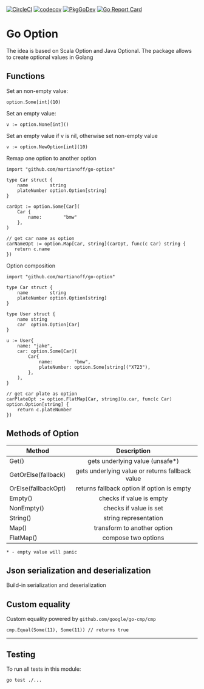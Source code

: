 [![CircleCI](https://dl.circleci.com/status-badge/img/gh/martianoff/go-option/tree/main.svg?style=svg)](https://dl.circleci.com/status-badge/redirect/gh/martianoff/go-option/tree/main)
[![codecov](https://codecov.io/gh/martianoff/go-option/graph/badge.svg?token=NQICPHBEUQ)](https://codecov.io/gh/martianoff/go-option)
[![PkgGoDev](https://pkg.go.dev/badge/github.com/martianoff/go-option)](https://pkg.go.dev/github.com/martianoff/go-option)
[![Go Report Card](https://goreportcard.com/badge/github.com/martianoff/go-option)](https://goreportcard.com/report/github.com/martianoff/go-option)

# Go Option

The idea is based on Scala Option and Java Optional. The package allows to create optional values in Golang

## Functions

Set an non-empty value:
```
option.Some[int](10) 
```

Set an empty value:
```
v := option.None[int]() 
```

Set an empty value if v is nil, otherwise set non-empty value
```
v := option.NewOption[int](10)
```

Remap one option to another option
```
import "github.com/martianoff/go-option"

type Car struct {
    name        string
    plateNumber option.Option[string]
}

carOpt := option.Some[Car](
    Car {
        name:        "bmw"
    },
)

// get car name as option
carNameOpt := option.Map[Car, string](carOpt, func(c Car) string {
   return c.name
})
```

Option composition
```
import "github.com/martianoff/go-option"

type Car struct {
    name        string
    plateNumber option.Option[string]
}

type User struct {
    name string
    car  option.Option[Car]
}

u := User{
    name: "jake",
    car: option.Some[Car](
        Car{
            name:        "bmw",
            plateNumber: option.Some[string]("X723"),
        },
    ),
}

// get car plate as option
carPlateOpt := option.FlatMap[Car, string](u.car, func(c Car) option.Option[string] {
    return c.plateNumber
})
```

## Methods of Option

| Method              |                   Description                   |
|---------------------|:-----------------------------------------------:|
| Get()               |         gets underlying value (unsafe*)         |
| GetOrElse(fallback) | gets underlying value or returns fallback value |
| OrElse(fallbackOpt) |   returns fallback option if option is empty    |
| Empty()             |            checks if value is empty             |
| NonEmpty()          |             checks if value is set              |
| String()            |              string representation              |
| Map()               |           transform to another option           |
| FlatMap()           |               compose two options               |
`* - empty value will panic`

## Json serialization and deserialization

Build-in serialization and deserialization

## Custom equality

Custom equality powered by `github.com/google/go-cmp/cmp`

```
cmp.Equal(Some(11), Some(11)) // returns true
```

---
## Testing

To run all tests in this module:

```
go test ./...
```
